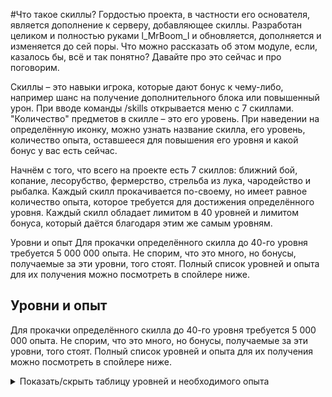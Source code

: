 #Что такое скиллы?
Гордостью проекта, в частности его основателя, является дополнение к серверу, добавляющее скиллы. Разработан целиком и полностью руками l_MrBoom_l и обновляется, дополняется и изменяется до сей поры. Что можно рассказать об этом модуле, если, казалось бы, всё и так понятно? Давайте про это сейчас и про поговорим.

Скиллы – это навыки игрока, которые дают бонус к чему-либо, например шанс на получение дополнительного блока или повышенный урон. При вводе команды /skills открывается меню с 7 скиллами. "Количество" предметов в скилле – это его уровень. При наведении на определённую иконку, можно узнать название скилла, его уровень, количество опыта, оставшееся для повышения его уровня и какой бонус у вас есть сейчас.

Начнём с того, что всего на проекте есть 7 скиллов: ближний бой, копание, лесорубство, фермерство, стрельба из лука, чародейство и рыбалка. Каждый скилл прокачивается по-своему, но имеет равное количество опыта, которое требуется для достижения определённого уровня. Каждый скилл обладает лимитом в 40 уровней и лимитом бонуса, который даётся благодаря этим же самым уровням.

Уровни и опыт
Для прокачки определённого скилла до 40-го уровня требуется 5 000 000 опыта. Не спорим, что это много, но бонусы, получаемые за эти уровни, того стоят. Полный список уровней и опыта для их получения можно посмотреть в спойлере ниже.

## Уровни и опыт

Для прокачки определённого скилла до 40-го уровня требуется 5 000 000 опыта. Не спорим, что это много, но бонусы, получаемые за эти уровни, того стоят. Полный список уровней и опыта для их получения можно посмотреть в спойлере ниже.

<details>
  <summary>Показать/скрыть таблицу уровней и необходимого опыта</summary>
  <div>
    <table>
      <thead>
        <tr>
          <th>Уровень</th>
          <th>Необходимый опыт</th>
        </tr>
      </thead>
      <tbody>
        <tr>
          <th>1</th>
          <th>0 (начальный уровень)</th>
        </tr>
        <tr>
          <th>2</th>
          <th>120</th>
        </tr>
        <tr>
          <th>3</th>
          <th>300</th>
        </tr>
        <tr>
          <th>4</th>
          <th>475</th>
        </tr>
        <tr>
          <th>5</th>
          <th>700</th>
        </tr>
        <tr>
          <th>6</th>
          <th>1 200</th>
        </tr>
        <tr>
          <th>7</th>
          <th>1 750</th>
        </tr>
        <tr>
          <th>8</th>
          <th>2 400</th>
        </tr>
        <tr>
          <th>9</th>
          <th>3 500</th>
        </tr>
        <tr>
          <th>10</th>
          <th>4 750</th>
        </tr>
        <tr>
          <th>11</th>
          <th>8 300</th>
        </tr>
        <tr>
          <th>12</th>
          <th>12 000</th>
        </tr>
        <tr>
          <th>13</th>
          <th>17 500</th>
        </tr>
        <tr>
          <th>14</th>
          <th>23 000</th>
        </tr>
        <tr>
          <th>15</th>
          <th>35 000</th>
        </tr>
        <tr>
          <th>16</th>
          <th>50 000</th>
        </tr>
        <tr>
          <th>17</th>
          <th>70 000</th>
        </tr>
        <tr>
          <th>18</th>
          <th>120 000</th>
        </tr>
        <tr>
          <th>19</th>
          <th>175 000</th>
        </tr>
        <tr>
          <th>20</th>
          <th>235 000</th>
        </tr>
        <tr>
          <th>21</th>
          <th>475 000</th>
        </tr>
        <tr>
          <th>22</th>
          <th>715 000</th>
        </tr>
        <tr>
          <th>23</th>
          <th>950 000</th>
        </tr>
        <tr>
          <th>24</th>
          <th>1 200 000</th>
        </tr>
        <tr>
          <th>25</th>
          <th>1 420 000</th>
        </tr>
        <tr>
          <th>26</th>
          <th>1 660 000</th>
        </tr>
        <tr>
          <th>27</th>
          <th>1 900 000</th>
        </tr>
        <tr>
          <th>28</th>
          <th>2 140 000</th>
        </tr>
        <tr>
          <th>29</th>
          <th>2 380 000</th>
        </tr>
        <tr>
          <th>30</th>
          <th>2 850 000</th>
        </tr>
        <tr>
          <th>31</th>
          <th>3 000 000</th>
        </tr>
        <tr>
          <th>32</th>
          <th>3 100 000</th>
        </tr>
        <tr>
          <th>33</th>
          <th>3 300 000</th>
        </tr>
        <tr>
          <th>34</th>
          <th>3 570 000</th>
        </tr>
        <tr>
          <th>35</th>
          <th>3 810 000</th>
        </tr>
        <tr>
          <th>36</th>
          <th>4 050 000</th>
        </tr>
        <tr>
          <th>37</th>
          <th>4 280 000</th>
        </tr>
        <tr>
          <th>38</th>
          <th>4 520 000</th>
        </tr>
        <tr>
          <th>39</th>
          <th>4 750 000</th>
        </tr>
        <tr>
          <th>40</th>
          <th>5 000 000</th>
        </tr>
      </tbody>
    </table>
  </div>
</details>
